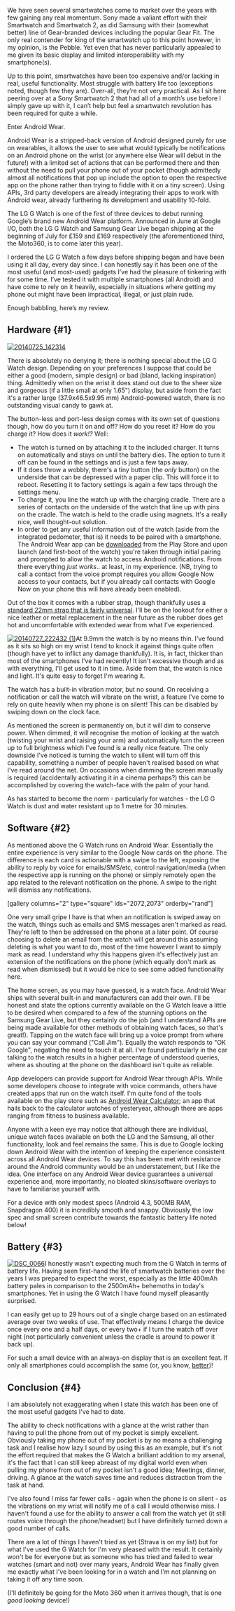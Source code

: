 <!---
title: "A fortnight with Android Wear: LG G Watch review"
date: "2014-07-28"
categories:
  - "reviews"
tags:
  - "android"
  - "android-wear"
  - "g-watch"
  - "google"
  - "google-now"
  - "lg"
  - "lg-g-watch"
  - "wear"
  - "wearable-tech"
  - "wearables"
--->

We have seen several smartwatches come to market over the years with few gaining any real momentum. Sony made a valiant effort with their Smartwatch and Smartwatch 2, as did Samsung with their (somewhat better) line of Gear-branded devices including the popular Gear Fit. The only real contender for king of the smartwatch up to this point however, in my opinion, is the Pebble. Yet even that has never particularly appealed to me given its basic display and limited interoperability with my smartphone(s).

Up to this point, smartwatches have been too expensive and/or lacking in real, useful functionality. Most struggle with battery life too (exceptions noted, though few they are). Over-all, they’re not very practical. As I sit here peering over at a Sony Smartwatch 2 that had all of a month’s use before I simply gave up with it, I can’t help but feel a smartwatch revolution has been required for quite a while.

Enter Android Wear.

Android Wear is a stripped-back version of Android designed purely for use on wearables, it allows the user to see what would typically be notifications on an Android phone on the wrist (or anywhere else Wear will debut in the future!) with a limited set of actions that can be performed there and then without the need to pull your phone out of your pocket (though admittedly almost all notifications that pop up include the option to open the respective app on the phone rather than trying to fiddle with it on a tiny screen). Using APIs, 3rd party developers are already integrating their apps to work with Android wear, already furthering its development and usability 10-fold.

The LG G Watch is one of the first of three devices to debut running Google’s brand new Android Wear platform. Announced in June at Google I/O, both the LG G Watch and Samsung Gear Live began shipping at the beginning of July for £159 and £169 respectively (the aforementioned third, the Moto360, is to come later this year).

I ordered the LG G Watch a few days before shipping began and have been using it all day, every day since. I can honestly say it has been one of the most useful (and most-used) gadgets I’ve had the pleasure of tinkering with for some time. I’ve tested it with multiple smartphones (all Android) and have come to rely on it heavily, especially in situations where getting my phone out might have been impractical, illegal, or just plain rude.

Enough babbling, here’s my review.

## Hardware {#1}

[![20140725_142314](/wp-content/uploads/2014/07/20140725_142314-e1406495714315.jpg)](/wp-content/uploads/2014/07/20140725_142314-e1406495714315.jpg)

There is absolutely no denying it; there is nothing special about the LG G Watch design. Depending on your preferences I suppose that could be either a good (modern, simple design) or bad (bland, lacking inspiration) thing. Admittedly when on the wrist it does stand out due to the sheer size and gorgeous (if a little small at only 1.65") display, but aside from the fact it's a rather large (37.9x46.5x9.95 mm) Android-powered watch, there is no outstanding visual candy to gawk at.

The button-less and port-less design comes with its own set of questions though, how do you turn it on and off? How do you reset it? How do you charge it? How does it _work!?_ Well:

- The watch is turned on by attaching it to the included charger. It turns on automatically and stays on until the battery dies. The option to turn it off can be found in the settings and is just a few taps away.
- If it does throw a wobbly, there's a tiny button (the _only_ button) on the underside that can be depressed with a paper clip. This will force it to reboot. Resetting it to factory settings is again a few taps through the settings menu.
- To charge it, you line the watch up with the charging cradle. There are a series of contacts on the underside of the watch that line up with pins on the cradle. The watch is held to the cradle using magnets. It's a really nice, well thought-out solution.
- In order to get any useful information out of the watch (aside from the integrated pedometer, that is) it needs to be paired with a smartphone. The Android Wear app can be [downloaded](https://play.google.com/store/apps/details?id=com.google.android.wearable.app) from the Play Store and upon launch (and first-boot of the watch) you're taken through initial pairing and prompted to allow the watch to access Android notifications. From there everything _just works_.. at least, in my experience. (NB, trying to call a contact from the voice prompt requires you allow Google Now access to your contacts, but if you already call contacts with Google Now on your phone this will have already been enabled).

Out of the box it comes with a rubber strap, though thankfully uses a [standard 22mm strap that is fairly universal](http://www.androidbeat.com/2014/06/5-great-replacement-bands-lg-g-watch-samsung-gear-live/). I'll be on the lookout for either a nice leather or metal replacement in the near future as the rubber does get hot and uncomfortable with extended wear from what I've experienced.

[![20140727_222432 (1)](/wp-content/uploads/2014/07/20140727_222432-1-e1406534620819-150x150.jpg)](/wp-content/uploads/2014/07/20140727_222432-1-e1406534620819.jpg)At 9.9mm the watch is by no means thin. I've found as it sits so high on my wrist I tend to knock it against things quite often (though have yet to inflict any damage thankfully). It is, in fact, thicker than most of the smartphones I've had recently! It isn't excessive though and as with everything, I'll get used to it in time. Aside from that, the watch is nice and light. It's quite easy to forget I'm wearing it.

The watch has a built-in vibration motor, but no sound. On receiving a notification or call the watch will vibrate on the wrist, a feature I've come to rely on quite heavily when my phone is on silent! This can be disabled by swiping down on the clock face.

As mentioned the screen is permanently on, but it will dim to conserve power. When dimmed, it will recognise the motion of looking at the watch (twisting your wrist and raising your arm) and automatically turn the screen up to full brightness which I've found is a really nice feature. The only downside I've noticed is turning the watch to silent will turn off this capability, something a number of people haven't realised based on what I've read around the net. On occasions when dimming the screen manually is required (accidentally activating it in a cinema perhaps?) this can be accomplished by covering the watch-face with the palm of your hand.

As has started to become the norm - particularly for watches - the LG G Watch is dust and water resistant up to 1 metre for 30 minutes.

## Software {#2}

As mentioned above the G Watch runs on Android Wear. Essentially the entire experience is very similar to the Google Now cards on the phone. The difference is each card is actionable with a swipe to the left, exposing the ability to reply by voice for emails/SMS/etc, control navigation/media (when the respective app is running on the phone) or simply remotely open the app related to the relevant notification on the phone. A swipe to the right will dismiss any notifications.

\[gallery columns="2" type="square" ids="2072,2073" orderby="rand"\]

One very small gripe I have is that when an notification is swiped away on the watch, things such as emails and SMS messages aren't marked as read. They're left to then be addressed on the phone at a later point. Of course choosing to delete an email from the watch will get around this assuming deleting is what you want to do, most of the time however I want to simply mark as read. I understand why this happens given it's effectively just an extension of the notifications on the phone (which equally don't mark as read when dismissed) but it would be nice to see some added functionality here.

The home screen, as you may have guessed, is a watch face. Android Wear ships with several built-in and manufacturers can add their own. I'll be honest and state the options currently available on the G Watch leave a little to be desired when compared to a few of the stunning options on the Samsung Gear Live, but they certainly do the job (and I understand APIs are being made available for other methods of obtaining watch faces, so that's great!). Tapping on the watch face will bring up a voice prompt from where you can say your command ("Call Jim"). Equally the watch responds to "OK Google", negating the need to touch it at all. I've found particularly in the car talking to the watch results in a higher percentage of understood queries, where as shouting at the phone on the dashboard isn't quite as reliable.

App developers can provide support for Android Wear through APIs. While some developers choose to integrate with voice commands, others have created apps that run on the watch itself. I'm quite fond of the tools available on the play store such as [Android Wear Calculator](https://play.google.com/store/apps/details?id=rocketstartups.wearcalculator&hl=en); an app that hails back to the calculator watches of yesteryear, although there are apps ranging from fitness to business available.

Anyone with a keen eye may notice that although there are individual, unique watch faces available on both the LG and the Samsung, all other functionality, look and feel remains the same. This is due to Google locking down Android Wear with the intention of keeping the experience consistent across all Android Wear devices. To say this has been met with resistance around the Android community would be an understatement, but I like the idea. One interface on any Android Wear device guarantees a universal experience and, more importantly, no bloated skins/software overlays to have to familiarise yourself with.

For a device with only modest specs (Android 4.3, 500MB RAM, Snapdragon 400) it is incredibly smooth and snappy. Obviously the low spec and small screen contribute towards the fantastic battery life noted below!

## Battery {#3}

[![DSC_0066](/wp-content/uploads/2014/07/DSC_0066-e1406534522134-300x269.jpg)](/wp-content/uploads/2014/07/DSC_0066-e1406534522134.jpg)I honestly wasn't expecting much from the G Watch in terms of battery life. Having seen first-hand the life of smartwatch batteries over the years I was prepared to expect the worst, especially as the little 400mAh battery pales in comparison to the 2500mAh+ behemoths in today's smartphones. Yet in using the G Watch I have found myself pleasantly surprised.

I can easily get up to 29 hours out of a single charge based on an estimated average over two weeks of use. That effectively means I charge the device once every one and a half days, or every two+ if I turn the watch off over night (not particularly convenient unless the cradle is around to power it back up).

For such a small device with an always-on display that is an excellent feat. If only all smartphones could accomplish the same (or, you know, [better](http://www.tomshardware.com/news/Nokia-105-Cell-Phone-Battery,21256.html))!

## Conclusion {#4}

I am absolutely not exaggerating when I state this watch has been one of the most useful gadgets I've had to date.

The ability to check notifications with a glance at the wrist rather than having to pull the phone from out of my pocket is simply excellent. Obviously taking my phone out of my pocket is by no means a challenging task and I realise how lazy I sound by using this as an example, but it's not the effort required that makes the G Watch a brilliant addition to my arsenal, it's the fact that I can still keep abreast of my digital world even when pulling my phone from out of my pocket isn't a good idea; Meetings, dinner, driving. A glance at the watch saves time and reduces distraction from the task at hand.

I've also found I miss far fewer calls - again when the phone is on silent - as the vibrations on my wrist will notify me of a call I would otherwise miss. I haven't found a use for the ability to answer a call from the watch yet (it still routes voice through the phone/headset) but I have definitely turned down a good number of calls.

There are a lot of things I haven't tried as yet (Strava is on my list) but for what I've used the G Watch for I'm very pleased with the result. It certainly won't be for everyone but as someone who has tried and failed to wear watches (smart and not) over many years, Android Wear has finally given me exactly what I've been looking for in a watch and I'm not planning on taking it off any time soon.

(I'll definitely be going for the Moto 360 when it arrives though, that is one _good looking_ device!)
